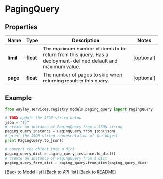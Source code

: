 # PagingQuery


## Properties

Name | Type | Description | Notes
------------ | ------------- | ------------- | -------------
**limit** | **float** | The maximum number of items to be return from this query. Has a deployment-defined default and maximum value. | [optional] 
**page** | **float** | The number of pages to skip when returning result to this query. | [optional] 

## Example

```python
from waylay.services.registry.models.paging_query import PagingQuery

# TODO update the JSON string below
json = "{}"
# create an instance of PagingQuery from a JSON string
paging_query_instance = PagingQuery.from_json(json)
# print the JSON string representation of the object
print PagingQuery.to_json()

# convert the object into a dict
paging_query_dict = paging_query_instance.to_dict()
# create an instance of PagingQuery from a dict
paging_query_form_dict = paging_query.from_dict(paging_query_dict)
```
[[Back to Model list]](../README.md#documentation-for-models) [[Back to API list]](../README.md#documentation-for-api-endpoints) [[Back to README]](../README.md)


